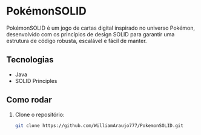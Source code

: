 # PokémonSOLID

PokémonSOLID é um jogo de cartas digital inspirado no universo Pokémon, desenvolvido com os princípios de design SOLID para garantir uma estrutura de código robusta, escalável e fácil de manter.

## Tecnologias

- Java
- SOLID Principles

## Como rodar

1. Clone o repositório:
   ```bash
   git clone https://github.com/WilliamAraujo777/PokemonSOLID.git
